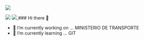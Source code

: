 <p align="left">
  <a href="https://www.linkedin.com/in/maria-julieta-luiso/">
    <img src="https://img.shields.io/badge/-lulu-blue?style=for-the-badge&logo=Linkedin&logoColor=white&labelColor=585858&color=c02000">
  </a>


</p>

<img src="https://github-readme-stats.vercel.app/api?username=zeroSteiner&show_icons=true&theme=dark&title_color=d0d0d0&icon_color=d81000&text_color=e0e0e0&bg_color=383838">

<a href="https://github.com/rapid7/metasploit-framework/search?q=Spencer+McIntyre">
  <img src="https://img.shields.io/endpoint?style=for-the-badge&url=https%3A%2F%2Feathfdjqlf.execute-api.us-east-2.amazonaws.com%2Ftest%2Fv1%2Fmodules%3Fauthor%3DSpencer%2520McIntyre%26type%3D%2Dpayload&color=c02000">
</a>### Hi there 👋


- 🔭 I’m currently working on ... MINISTERIO DE TRANSPORTE
- 🌱 I’m currently learning ... GIT


<!--
**PequeLulu/PequeLulu** is a ✨ _special_ ✨ repository because its `README.md` (this file) appears on your GitHub profile.

Here are some ideas to get you started:

- 🔭 I’m currently working on ...
- 🌱 I’m currently learning ...
- 👯 I’m looking to collaborate on ...
- 🤔 I’m looking for help with ...
- 💬 Ask me about ...
- 📫 How to reach me: ...
- 😄 Pronouns: ...
- ⚡ Fun fact: ...
-->
